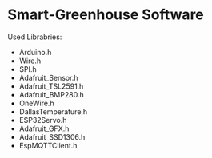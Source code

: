 # Smart-Greenhouse Software

Used Librabries:

- Arduino.h
- Wire.h
- SPI.h
- Adafruit_Sensor.h
- Adafruit_TSL2591.h
- Adafruit_BMP280.h
- OneWire.h
- DallasTemperature.h
- ESP32Servo.h
- Adafruit_GFX.h
- Adafruit_SSD1306.h
- EspMQTTClient.h
